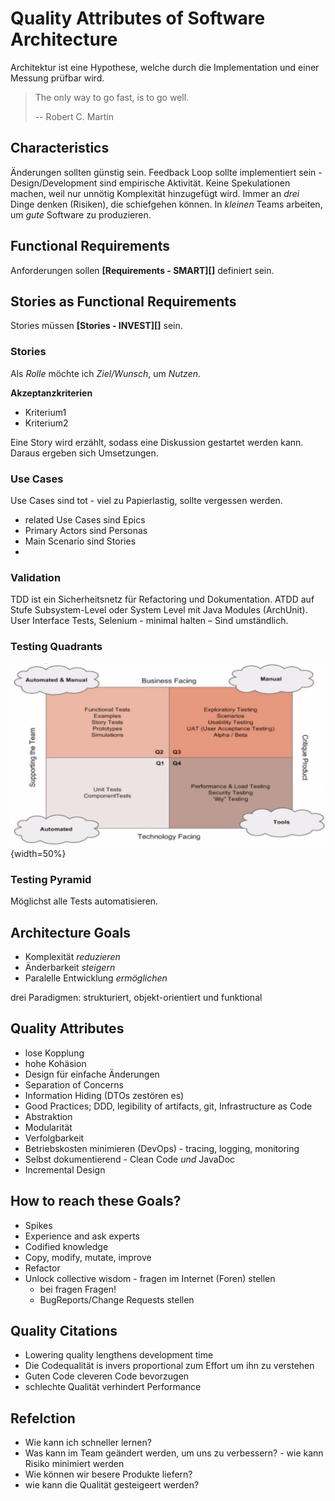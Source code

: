 # Quality Attributes of Software Architecture

Architektur ist eine Hypothese, welche durch die Implementation und einer Messung prüfbar wird.

> The only way to go fast, is to go well.
>
> -- Robert C. Martin

## Characteristics

Änderungen sollten günstig sein. Feedback Loop sollte implementiert sein - Design/Development sind
empirische Aktivität. Keine Spekulationen machen, weil nur unnötig Komplexität hinzugefügt wird.
Immer an *drei* Dinge denken (Risiken), die schiefgehen können. In *kleinen* Teams arbeiten, um *gute*
Software zu produzieren.

## Functional Requirements

Anforderungen sollen **[Requirements - SMART][]** definiert sein.

## Stories as Functional Requirements

Stories müssen **[Stories - INVEST][]** sein.

### Stories

Als *Rolle* möchte ich *Ziel/Wunsch*, um *Nutzen*. 

**Akzeptanzkriterien**

* Kriterium1
* Kriterium2

Eine Story wird erzählt, sodass eine Diskussion gestartet werden kann. Daraus ergeben sich Umsetzungen.

### Use Cases

Use Cases sind tot - viel zu Papierlastig, sollte vergessen werden.

* related Use Cases sind Epics
* Primary Actors sind Personas
* Main Scenario sind Stories
* 

### Validation

TDD ist ein Sicherheitsnetz für Refactoring und Dokumentation. ATDD auf Stufe Subsystem-Level oder System Level mit Java Modules (ArchUnit). User Interface Tests, Selenium - minimal halten – Sind umständlich.

### Testing Quadrants

![Testing Quadrants](images/testquadrant.png){width=50%}

### Testing Pyramid

Möglichst alle Tests automatisieren. 

## Architecture Goals

* Komplexität *reduzieren*
* Änderbarkeit *steigern*
* Paralelle Entwicklung *ermöglichen*

drei Paradigmen: strukturiert, objekt-orientiert und funktional

## Quality Attributes

* lose Kopplung
* hohe Kohäsion
* Design für einfache Änderungen
* Separation of Concerns
* Information Hiding (DTOs zestören es)
* Good Practices; DDD, legibility of artifacts, git, Infrastructure as Code
* Abstraktion
* Modularität
* Verfolgbarkeit
* Betriebskosten minimieren (DevOps) - tracing, logging, monitoring
* Selbst dokumentierend - Clean Code *und* JavaDoc
* Incremental Design

## How to reach these Goals?

* Spikes
* Experience and ask experts
* Codified knowledge
* Copy, modify, mutate, improve
* Refactor
* Unlock collective wisdom - fragen im Internet (Foren) stellen
    - bei fragen Fragen!
    - BugReports/Change Requests stellen
    

## Quality Citations

* Lowering quality lengthens development time
* Die Codequalität is invers proportional zum Effort um ihn zu verstehen
* Guten Code cleveren Code bevorzugen
* schlechte Qualität verhindert Performance

## Refelction

* Wie kann  ich schneller lernen?
* Was kann im Team geändert werden, um uns zu verbessern? - wie kann Risiko minimiert werden
* Wie können wir besere Produkte liefern?
*  wie kann die Qualität gesteigeert werden?


